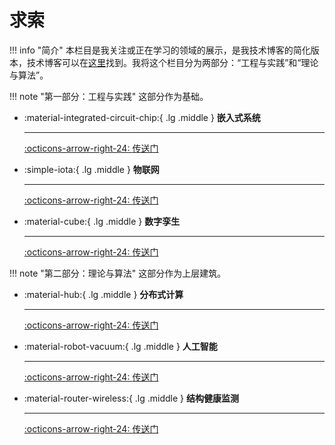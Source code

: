 # __求索__
 
!!! info "简介"
    本栏目是我关注或正在学习的领域的展示，是我技术博客的简化版本，技术博客可以在[这里](http://www.cuishuaiwen.com:8000/)找到。我将这个栏目分为两部分：“工程与实践”和“理论与算法”。

!!! note "第一部分：工程与实践"
    这部分作为基础。
    
<div class="grid cards" markdown>

-   :material-integrated-circuit-chip:{ .lg .middle } __嵌入式系统__

    ---

    [:octicons-arrow-right-24: <a href="http://www.cuishuaiwen.com/zh/LEARNING/EMBEDDED-SYSTEM/embedded-system/" target="_blank"> 传送门 </a>](#)

-   :simple-iota:{ .lg .middle } __物联网__

    ---

    [:octicons-arrow-right-24: <a href="http://www.cuishuaiwen.com/zh/LEARNING/IOT/iot/" target="_blank"> 传送门 </a>](#)

-   :material-cube:{ .lg .middle } __数字孪生__

    ---

    [:octicons-arrow-right-24: <a href="http://www.cuishuaiwen.com/LEARNING/learning/" target="_blank"> 传送门 </a>](#)

</div>

!!! note "第二部分：理论与算法"
    这部分作为上层建筑。

<div class="grid cards" markdown>

-   :material-hub:{ .lg .middle } __分布式计算__

    ---

    [:octicons-arrow-right-24: <a href="http://www.cuishuaiwen.com/LEARNING/learning/" target="_blank"> 传送门 </a>](#)

-   :material-robot-vacuum:{ .lg .middle } __人工智能__

    ---

    [:octicons-arrow-right-24: <a href="http://www.cuishuaiwen.com/LEARNING/learning/" target="_blank"> 传送门 </a>](#)

-   :material-router-wireless:{ .lg .middle } __结构健康监测__

    ---

    [:octicons-arrow-right-24: <a href="http://www.cuishuaiwen.com/LEARNING/learning/" target="_blank"> 传送门 </a>](#)

</div>